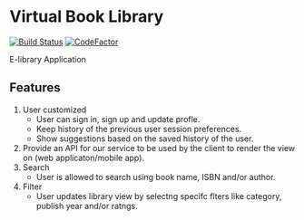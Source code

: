# Virtual Book Library

[![Build Status](https://travis-ci.com/SabraTech/VirtualBookLibrary.svg?branch=master)](https://travis-ci.com/SabraTech/VirtualBookLibrary)
[![CodeFactor](https://www.codefactor.io/repository/github/sabratech/virtualbooklibrary/badge)](https://www.codefactor.io/repository/github/sabratech/virtualbooklibrary)

E-library Application

## Features
1. User customized
    - User can sign in, sign up and update profle.
    - Keep history of the previous user session preferences.
    - Show suggestions based on the saved history of the user.
1. Provide an API for our service to be used by the client to render the view on (web
   applicaton/mobile app).
1. Search
    - User is allowed to search using book name, ISBN and/or author.
1. Filter
    - User updates library view by selectng specifc flters like category, publish year and/or
      ratngs.
      